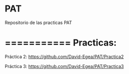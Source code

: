 # PAT
Repositorio de las practicas PAT

===========
Practicas:
====

Práctica 2: https://github.com/David-Egea/PAT/Practica2

Práctica 3: https://github.com/David-Egea/PAT/Practica3
